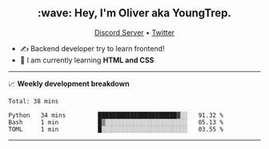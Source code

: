 <h2 align="center">:wave: Hey, I'm Oliver aka YoungTrep.</h2>
<p align="center">
  <a href="https://discord.gg/CfRPnCDEaN">Discord Server</a> •
  <a href="https://twitter.com/trep_young">Twitter</a>
</p>

- ✍️ Backend developer try to learn frontend!
- 📝 I am currently learning **HTML and CSS**

-------

📈 **Weekly development breakdown**
<!--START_SECTION:waka-->
```text
Total: 38 mins

Python   34 mins         ██████████████████████▓░░   91.32 % 
Bash     1 min           █▒░░░░░░░░░░░░░░░░░░░░░░░   05.13 % 
TOML     1 min           █░░░░░░░░░░░░░░░░░░░░░░░░   03.55 % 
```
<!--END_SECTION:waka-->

-------
